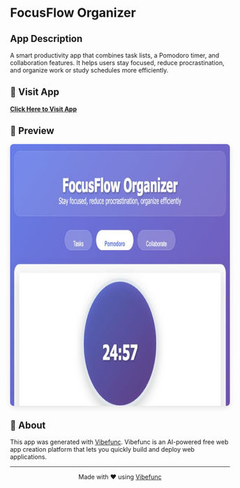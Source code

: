 # FocusFlow Organizer

## App Description

A smart productivity app that combines task lists, a Pomodoro timer, and collaboration features. It helps users stay focused, reduce procrastination, and organize work or study schedules more efficiently.

## 🚀 Visit App

**[Click Here to Visit App](https://vjydvj.vibefunc.com)**

## 📸 Preview

<div align="center">
  <img src="https://raw.githubusercontent.com/lilidan/focusflow-organizer/main/app-preview.png" alt="App Preview" height="600" style="border-radius: 8px; box-shadow: 0 4px 12px rgba(0,0,0,0.1);" />
</div>

## 📄 About

This app was generated with [Vibefunc](https://vibefunc.com). Vibefunc is an AI-powered free web app creation platform that lets you quickly build and deploy web applications.

---

<div align="center">
  <p>Made with ❤️ using <a href="https://vibefunc.com">Vibefunc</a></p>
</div>
